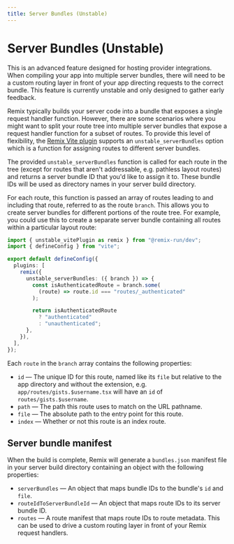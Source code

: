 ```yaml
---
title: Server Bundles (Unstable)
---
```


# Server Bundles (Unstable)

<docs-warning>This is an advanced feature designed for hosting provider integrations. When compiling your app into multiple server bundles, there will need to be a custom routing layer in front of your app directing requests to the correct bundle. This feature is currently unstable and only designed to gather early feedback.</docs-warning>

Remix typically builds your server code into a bundle that exposes a single request handler function. However, there are some scenarios where you might want to split your route tree into multiple server bundles that expose a request handler function for a subset of routes. To provide this level of flexibility, the [Remix Vite plugin][remix-vite] supports an `unstable_serverBundles` option which is a function for assigning routes to different server bundles.

The provided `unstable_serverBundles` function is called for each route in the tree (except for routes that aren't addressable, e.g. pathless layout routes) and returns a server bundle ID that you'd like to assign it to. These bundle IDs will be used as directory names in your server build directory.

For each route, this function is passed an array of routes leading to and including that route, referred to as the route `branch`. This allows you to create server bundles for different portions of the route tree. For example, you could use this to create a separate server bundle containing all routes within a particular layout route:

```ts filename=vite.config.ts lines=[7-15]
import { unstable_vitePlugin as remix } from "@remix-run/dev";
import { defineConfig } from "vite";

export default defineConfig({
  plugins: [
    remix({
      unstable_serverBundles: ({ branch }) => {
        const isAuthenticatedRoute = branch.some(
          (route) => route.id === "routes/_authenticated"
        );

        return isAuthenticatedRoute
          ? "authenticated"
          : "unauthenticated";
      },
    }),
  ],
});
```

Each `route` in the `branch` array contains the following properties:

- `id` — The unique ID for this route, named like its `file` but relative to the app directory and without the extension, e.g. `app/routes/gists.$username.tsx` will have an `id` of `routes/gists.$username`.
- `path` — The path this route uses to match on the URL pathname.
- `file` — The absolute path to the entry point for this route.
- `index` — Whether or not this route is an index route.

## Server bundle manifest

When the build is complete, Remix will generate a `bundles.json` manifest file in your server build directory containing an object with the following properties:

- `serverBundles` — An object that maps bundle IDs to the bundle's `id` and `file`.
- `routeIdToServerBundleId` — An object that maps route IDs to its server bundle ID.
- `routes` — A route manifest that maps route IDs to route metadata. This can be used to drive a custom routing layer in front of your Remix request handlers.

[remix-vite]: ./vite
[pathless-layout-route]: ../file-conventions/routes#nested-layouts-without-nested-urls

